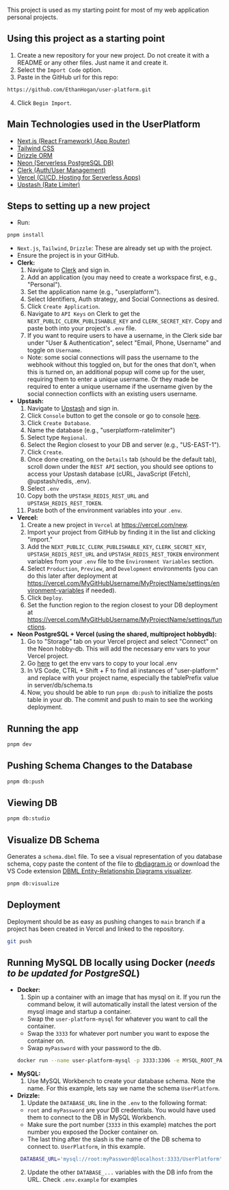 This project is used as my starting point for most of my web application personal projects.

## Using this project as a starting point

1. Create a new repository for your new project. Do not create it with a README or any other files. Just name it and create it.
2. Select the `Import Code` option.
3. Paste in the GitHub url for this repo:

```sh
https://github.com/EthanHogan/user-platform.git
```

4. Click `Begin Import`.

## Main Technologies used in the UserPlatform

- [Next.js (React Framework) (App Router)](https://nextjs.org)
- [Tailwind CSS](https://tailwindcss.com)
- [Drizzle ORM](https://orm.drizzle.team/)
- [Neon (Serverless PostgreSQL DB)](https://neon.tech/)
- [Clerk (Auth/User Management)](https://clerk.com)
- [Vercel (CI/CD, Hosting for Serverless Apps)](https://create.t3.gg/en/deployment/vercel)
- [Upstash (Rate Limiter)](https://upstash.com)

## Steps to setting up a new project

- Run:

```sh
pnpm install
```

- `Next.js`, `Tailwind`, `Drizzle`: These are already set up with the project.
- Ensure the project is in your GitHub.
- **Clerk:**
  1. Navigate to [Clerk](https://dashboard.clerk.com) and sign in.
  2. Add an application (you may need to create a workspace first, e.g., "Personal").
  3. Set the application name (e.g., "userplatform").
  4. Select Identifiers, Auth strategy, and Social Connections as desired.
  5. Click `Create Application`.
  6. Navigate to `API Keys` on Clerk to get the `NEXT_PUBLIC_CLERK_PUBLISHABLE_KEY` and `CLERK_SECRET_KEY`. Copy and paste both into your project's `.env` file.
  7. If you want to require users to have a username, in the Clerk side bar under "User & Authentication", select "Email, Phone, Username" and toggle on `Username`.
  - Note: some social connections will pass the username to the webhook without this toggled on, but for the ones that don't, when this is turned on, an additional popup will come up for the user, requiring them to enter a unique username. Or they made be required to enter a unique username if the username given by the social connection conflicts with an existing users username.
- **Upstash:**
  1. Navigate to [Upstash](https://upstash.com) and sign in.
  2. Click `Console` button to get the console or go to console [here](https://console.upstash.com).
  3. Click `Create Database`.
  4. Name the database (e.g., "userplatform-ratelimiter")
  5. Select type `Regional`.
  6. Select the Region closest to your DB and server (e.g., "US-EAST-1").
  7. Click `Create`.
  8. Once done creating, on the `Details` tab (should be the default tab), scroll down under the `REST API` section, you should see options to access your Upstash database (cURL, JavaScript (Fetch), @upstash/redis, .env).
  9. Select `.env`
  10. Copy both the `UPSTASH_REDIS_REST_URL` and `UPSTASH_REDIS_REST_TOKEN`.
  11. Paste both of the environment variables into your `.env`.
- **Vercel:**
  1. Create a new project in `Vercel` at https://vercel.com/new.
  2. Import your project from GitHub by finding it in the list and clicking "import."
  3. Add the `NEXT_PUBLIC_CLERK_PUBLISHABLE_KEY`, `CLERK_SECRET_KEY`, `UPSTASH_REDIS_REST_URL` and `UPSTASH_REDIS_REST_TOKEN` environment variables from your `.env` file to the `Environment Variables` section.
  4. Select `Production`, `Preview`, and `Development` environments (you can do this later after deployment at https://vercel.com/MyGitHubUsername/MyProjectName/settings/environment-variables if needed).
  5. Click `Deploy`.
  6. Set the function region to the region closest to your DB deployment at https://vercel.com/MyGitHubUsername/MyProjectName/settings/functions.
- **Neon PostgreSQL + Vercel (using the shared, multiproject hobbydb):**
  1. Go to "Storage" tab on your Vercel project and select "Connect" on the Neon hobby-db. This will add the necessary env vars to your Vercel project.
  2. Go [here](https://vercel.com/ethanhogans-projects/user-platform/stores/integration/store_WLf9aFIL8ca0eMCg/settings) to get the env vars to copy to your local .env
  3. In VS Code, CTRL + Shift + F to find all instances of "user-platform" and replace with your project name, especially the tablePrefix value in server/db/schema.ts
  4. Now, you should be able to run `pnpm db:push` to initialize the posts table in your db. The commit and push to main to see the working deployment.

## Running the app

```sh
pnpm dev
```

## Pushing Schema Changes to the Database

```sh
pnpm db:push
```

## Viewing DB

```sh
pnpm db:studio
```

## Visualize DB Schema

Generates a `schema.dbml` file. To see a visual representation of you database schema, copy paste the content of the file to [dbdiagram.io](https://dbdiagram.io/) or download the VS Code extension [DBML Entity-Relationship Diagrams visualizer](https://marketplace.visualstudio.com/items?itemName=bocovo.dbml-erd-visualizer).

```sh
pnpm db:visualize
```

## Deployment

Deployment should be as easy as pushing changes to `main` branch if a project has been created in Vercel and linked to the repository.

```sh
git push
```

## Running MySQL DB locally using Docker (_needs to be updated for PostgreSQL_)

- **Docker:**
  1. Spin up a container with an image that has mysql on it. If you run the command below, it will automatically install the latest version of the mysql image and startup a container.
  - Swap the `user-platform-mysql` for whatever you want to call the container.
  - Swap the `3333` for whatever port number you want to expose the container on.
  - Swap `myPassword` with your password to the db.
  ```sh
  docker run --name user-platform-mysql -p 3333:3306 -e MYSQL_ROOT_PASSWORD=myPassword -d mysql
  ```
- **MySQL:**
  1. Use MySQL Workbench to create your database schema. Note the name. For this example, lets say we name the schema `UserPlatform`.
- **Drizzle:**
  1. Update the `DATABASE_URL` line in the `.env` to the following format:
  - `root` and `myPassword` are your DB credentials. You would have used them to connect to the DB in MySQL Workbench.
  - Make sure the port number (`3333` in this example) matches the port number you exposed the Docker container on.
  - The last thing after the slash is the name of the DB schema to connect to. `UserPlatform`, in this example.
  ```sh
   DATABASE_URL='mysql://root:myPassword@localhost:3333/UserPlatform'
  ```
  2. Update the other `DATABASE_...` variables with the DB info from the URL. Check `.env.example` for examples

```

```

